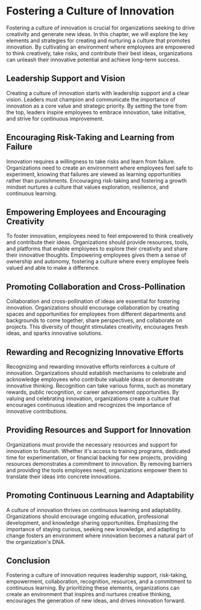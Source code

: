 Fostering a Culture of Innovation
============================================

Fostering a culture of innovation is crucial for organizations seeking to drive creativity and generate new ideas. In this chapter, we will explore the key elements and strategies for creating and nurturing a culture that promotes innovation. By cultivating an environment where employees are empowered to think creatively, take risks, and contribute their best ideas, organizations can unleash their innovative potential and achieve long-term success.

**Leadership Support and Vision**
---------------------------------

Creating a culture of innovation starts with leadership support and a clear vision. Leaders must champion and communicate the importance of innovation as a core value and strategic priority. By setting the tone from the top, leaders inspire employees to embrace innovation, take initiative, and strive for continuous improvement.

**Encouraging Risk-Taking and Learning from Failure**
-----------------------------------------------------

Innovation requires a willingness to take risks and learn from failure. Organizations need to create an environment where employees feel safe to experiment, knowing that failures are viewed as learning opportunities rather than punishments. Encouraging risk-taking and fostering a growth mindset nurtures a culture that values exploration, resilience, and continuous learning.

**Empowering Employees and Encouraging Creativity**
---------------------------------------------------

To foster innovation, employees need to feel empowered to think creatively and contribute their ideas. Organizations should provide resources, tools, and platforms that enable employees to explore their creativity and share their innovative thoughts. Empowering employees gives them a sense of ownership and autonomy, fostering a culture where every employee feels valued and able to make a difference.

**Promoting Collaboration and Cross-Pollination**
-------------------------------------------------

Collaboration and cross-pollination of ideas are essential for fostering innovation. Organizations should encourage collaboration by creating spaces and opportunities for employees from different departments and backgrounds to come together, share perspectives, and collaborate on projects. This diversity of thought stimulates creativity, encourages fresh ideas, and sparks innovative solutions.

**Rewarding and Recognizing Innovative Efforts**
------------------------------------------------

Recognizing and rewarding innovative efforts reinforces a culture of innovation. Organizations should establish mechanisms to celebrate and acknowledge employees who contribute valuable ideas or demonstrate innovative thinking. Recognition can take various forms, such as monetary rewards, public recognition, or career advancement opportunities. By valuing and celebrating innovation, organizations create a culture that encourages continuous ideation and recognizes the importance of innovative contributions.

**Providing Resources and Support for Innovation**
--------------------------------------------------

Organizations must provide the necessary resources and support for innovation to flourish. Whether it's access to training programs, dedicated time for experimentation, or financial backing for new projects, providing resources demonstrates a commitment to innovation. By removing barriers and providing the tools employees need, organizations empower them to translate their ideas into concrete innovations.

**Promoting Continuous Learning and Adaptability**
--------------------------------------------------

A culture of innovation thrives on continuous learning and adaptability. Organizations should encourage ongoing education, professional development, and knowledge sharing opportunities. Emphasizing the importance of staying curious, seeking new knowledge, and adapting to change fosters an environment where innovation becomes a natural part of the organization's DNA.

**Conclusion**
--------------

Fostering a culture of innovation requires leadership support, risk-taking, empowerment, collaboration, recognition, resources, and a commitment to continuous learning. By prioritizing these elements, organizations can create an environment that inspires and nurtures creative thinking, encourages the generation of new ideas, and drives innovation forward.
